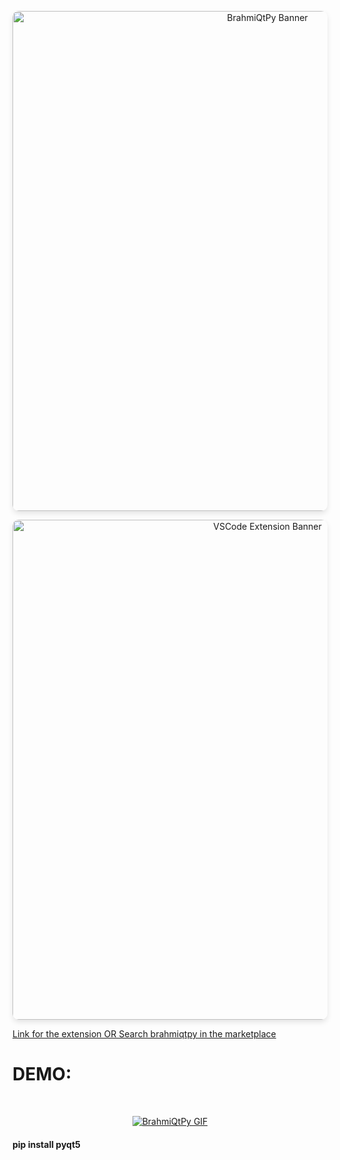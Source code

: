 <p align="center">
  <img width="800" style="border-radius: 10px; box-shadow: 0 4px 8px rgba(0, 0, 0, 0.1);" src="https://github.com/brahmihub/BrahmiQtPy/assets/151893249/43cab57b-02b2-46cb-889f-3f3ee50021fd/BrahmiQtPy.jpg" alt="BrahmiQtPy Banner">
</p>

<p align="center">
  <img width="800" style="border-radius: 10px; box-shadow: 0 4px 8px rgba(0, 0, 0, 0.1);" src="https://github.com/brahmihub/BrahmiQtPy/assets/151893249/92df0b62-76af-46d0-949c-43b83f856106/VSCode_extension_that_Converts_qtDesign_ui_to_Python_code.jpg" alt="VSCode Extension Banner">
</p>
<a href="https://marketplace.visualstudio.com/items?itemName=brahmi.brahmiqtpy">Link for the extension OR Search brahmiqtpy in the marketplace</a>
<h1>DEMO: </h1></br>
<p align="center">
  <a href="https://github.com/brahmihub/BrahmiQtPy/assets/151893249/e8cb0da8-b98d-4f6c-adf9-0833aaad8522">
    <img src="https://github.com/brahmihub/BrahmiQtPy/assets/151893249/e8cb0da8-b98d-4f6c-adf9-0833aaad8522/brahmiqtpy.gif" alt="BrahmiQtPy GIF">
  </a>
</p>

<h4>pip install pyqt5</h4>
